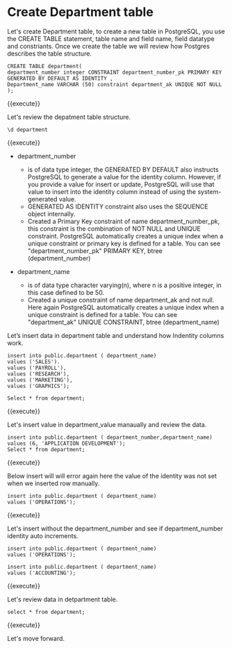 # Create Department table

Let's create Department table, to create a new table in PostgreSQL, you use the CREATE TABLE statement, table name and field name, field datatype and constriants. Once we create the table we will review how Postgres describes the table structure.


```postgresql
CREATE TABLE department(
department_number integer CONSTRAINT department_number_pk PRIMARY KEY GENERATED BY DEFAULT AS IDENTITY ,
Department_name VARCHAR (50) constraint department_ak UNIQUE NOT NULL
);
``` 
{{execute}}

Let's review the depatment table structure.

```postgresql
\d department
``` 
{{execute}}

  - department_number    
      - is of data type integer, the GENERATED BY DEFAULT also instructs
        PostgreSQL to generate a value for the identity column. However,
        if you provide a value for insert or update, PostgreSQL will use
        that value to insert into the identity column instead of using
        the system-generated value.
      - GENERATED AS IDENTITY constraint also uses the SEQUENCE object
        internally.
      - Created a Primary Key constraint of name department_number_pk,
        this constraint is the combination of NOT NULL and UNIQUE
        constraint. PostgreSQL automatically creates a unique index when
        a unique constraint or primary key is defined for a table. You
        can see "department_number_pk" PRIMARY KEY, btree
        (department_number)
        
  - department_name    
      - is of data type character varying(n), where n is a positive
        integer, in this case defined to be 50.    
      - Created a unique constraint of name department_ak and not null.
        Here again PostgreSQL automatically creates a unique index when
        a unique constraint is defined for a table. You can see
        "department_ak" UNIQUE CONSTRAINT, btree (department_name)

  
Let’s insert data in department table and understand how Indentity columns work. 

```postgresql
insert into public.department ( department_name)
values ('SALES').
values ('PAYROLL'),
values ('RESEARCH'),
values ('MARKETING'),
values ('GRAPHICS');

Select * from department;
``` 
{{execute}}

Let's insert value in department_value manaually and review the data.

```postgresql
insert into public.department ( department_number,department_name)
values (6, 'APPLICATION DEVELOPMENT');
Select * from department;
``` 
{{execute}}

Below insert will will error again here the value of the identity was not set when we inserted row manually. 

```postgresql
insert into public.department ( department_name)
values ('OPERATIONS');
``` 
{{execute}}

Let's insert without the department_number and see if department_number identity auto increments.

```postgresql
insert into public.department ( department_name)
values ('OPERATIONS');

insert into public.department ( department_name)
values ('ACCOUNTING');
``` 
{{execute}}

Let's review data in detpartment table.

```postgresql
select * from department;
``` 
{{execute}}

Let's move forward.
